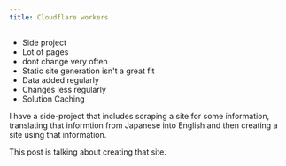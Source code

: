 ```yaml
---
title: Cloudflare workers
---
```


- Side project
 - Lot of pages
 - dont change very often
- Static site generation isn't a great fit
 - Data added regularly
 - Changes less regularly
- Solution Caching

I have a side-project that includes scraping a site for some information, translating that informtion from Japanese into English and then creating a site using that information.

This post is talking about creating that site.
